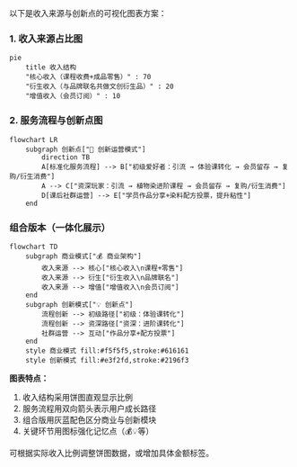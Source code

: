 以下是收入来源与创新点的可视化图表方案：

### 1. 收入来源占比图
```mermaid
pie
    title 收入结构
    "核心收入（课程收费+成品零售）" : 70
    "衍生收入（与品牌联名共做文创衍生品）" : 20
    "增值收入（会员订阅）" : 10
```

### 2. 服务流程与创新点图
```mermaid
flowchart LR
    subgraph 创新点["🔄 创新运营模式"]
        direction TB
        A[标准化服务流程] --> B["初级爱好者：引流 → 体验课转化 → 会员留存 → 复购/衍生消费"]
        A --> C["资深玩家：引流 → 植物染进阶课程 → 会员留存 → 复购/衍生消费"]
        D[课后社群运营] --> E["学员作品分享+染料配方投票，提升粘性"]
    end
```

### 组合版本（一体化展示）
```mermaid
flowchart TD
    subgraph 商业模式["💰 商业架构"]
        收入来源 --> 核心["核心收入\n课程+零售"]
        收入来源 --> 衍生["衍生收入\n品牌联名"]
        收入来源 --> 增值["增值收入\n会员订阅"]
    end
    subgraph 创新模式["💡 创新点"]
        流程创新 --> 初级路径["初级：体验课转化"]
        流程创新 --> 资深路径["资深：进阶课转化"]
        社群运营 --> 互动["作品分享+配方投票"]
    end
    style 商业模式 fill:#f5f5f5,stroke:#616161
    style 创新模式 fill:#e3f2fd,stroke:#2196f3
```

**图表特点：**
1. 收入结构采用饼图直观显示比例
2. 服务流程用双向箭头表示用户成长路径
3. 组合版用灰蓝配色区分商业与创新模块
4. 关键环节用图标强化记忆点（💰💡等）

可根据实际收入比例调整饼图数据，或增加具体金额标签。
